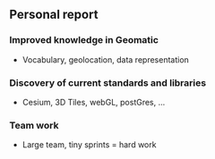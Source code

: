 ## Personal report

### Improved knowledge in Geomatic

* Vocabulary, geolocation, data representation

### Discovery of current standards and libraries

* Cesium, 3D Tiles, webGL, postGres, ...

### Team work

* Large team, tiny sprints = hard work

